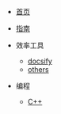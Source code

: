 <!-- docs/_sidebar.md -->

* [首页](/README)
* [指南](/guide)

* 效率工具
    * [docsify](/效率工具/docsify)
    * [others]()

* 编程
    * [C++](/编程/)


